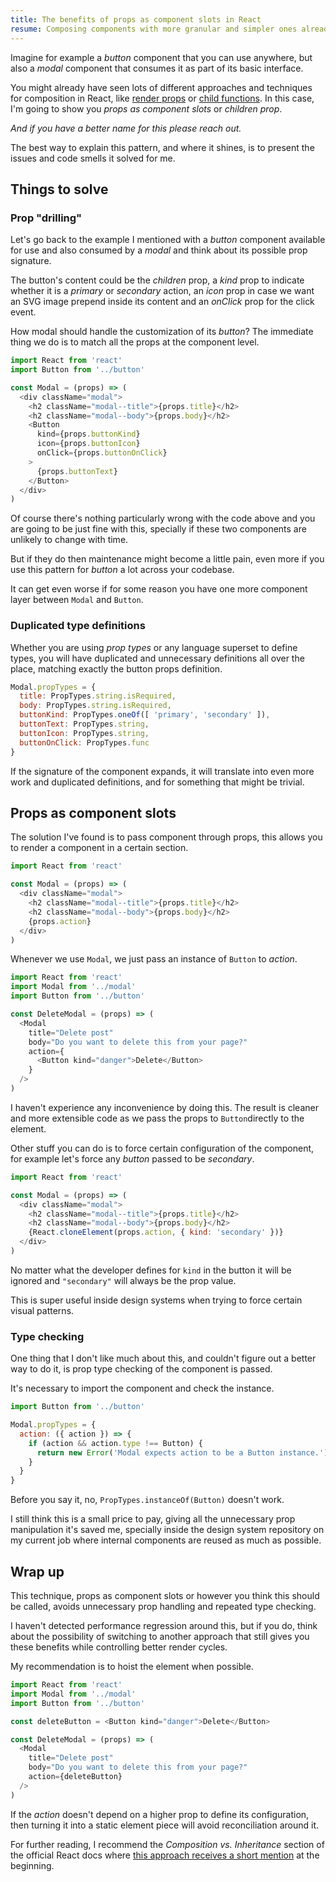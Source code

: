 ```yaml
---
title: The benefits of props as component slots in React
resume: Composing components with more granular and simpler ones already present in the codebase is a pretty standard situation inside both a web application and, as in my case, a design system repository.
---
```


Imagine for example a _button_ component that you can use anywhere, but also a _modal_ component that consumes it as part of its basic interface.

You might already have seen lots of different approaches and techniques for composition in React, like [render props](https://reactjs.org/docs/render-props.html) or [child functions](https://medium.com/merrickchristensen/function-as-child-components-5f3920a9ace9). In this case, I'm going to show you _props as component slots_ or _children prop_.

_And if you have a better name for this please reach out._

The best way to explain this pattern, and where it shines, is to present the issues and code smells it solved for me.

## Things to solve

### Prop "drilling"

Let's go back to the example I mentioned with a _button_ component available for use and also consumed by a _modal_ and think about its possible prop signature.

The button's content could be the _children_ prop, a _kind_ prop to indicate whether it is a _primary_ or _secondary_ action, an _icon_ prop in case we want an SVG image prepend inside its content and an _onClick_ prop for the click event.

How modal should handle the customization of its _button_? The immediate thing we do is to match all the props at the component level.

```js
import React from 'react'
import Button from '../button'

const Modal = (props) => (
  <div className="modal">
    <h2 className="modal--title">{props.title}</h2>
    <h2 className="modal--body">{props.body}</h2>
    <Button
      kind={props.buttonKind}
      icon={props.buttonIcon}
      onClick={props.buttonOnClick}  
    >
      {props.buttonText}
    </Button>
  </div>
)
```

Of course there's nothing particularly wrong with the code above and you are going to be just fine with this, specially if these two components are unlikely to change with time.

But if they do then maintenance might become a little pain, even more if you use this pattern for _button_ a lot across your codebase.

It can get even worse if for some reason you have one more component layer between `Modal` and `Button`.

### Duplicated type definitions

Whether you are using _prop types_ or any language superset to define types, you will have duplicated and unnecessary definitions all over the place, matching exactly the button props definition.

```js
Modal.propTypes = {
  title: PropTypes.string.isRequired,
  body: PropTypes.string.isRequired,
  buttonKind: PropTypes.oneOf([ 'primary', 'secondary' ]),
  buttonText: PropTypes.string,
  buttonIcon: PropTypes.string,
  buttonOnClick: PropTypes.func
}
```

If the signature of the component expands, it will translate into even more work and duplicated definitions, and for something that might be trivial.

## Props as component slots

The solution I've found is to pass component through props, this allows you to render a component in a certain section.

```js
import React from 'react'

const Modal = (props) => (
  <div className="modal">
    <h2 className="modal--title">{props.title}</h2>
    <h2 className="modal--body">{props.body}</h2>
    {props.action}
  </div>
)
```

Whenever we use `Modal`, we just pass an instance of `Button` to _action_.

```js
import React from 'react'
import Modal from '../modal'
import Button from '../button'

const DeleteModal = (props) => (
  <Modal
    title="Delete post"
    body="Do you want to delete this from your page?"
    action={
      <Button kind="danger">Delete</Button>
    }
  />
)
```

I haven't experience any inconvenience by doing this. The result is cleaner and more extensible code as we pass the props to `Button`directly to the element.

Other stuff you can do is to force certain configuration of the component, for example let's force any _button_ passed to be _secondary_.

```js
import React from 'react'

const Modal = (props) => (
  <div className="modal">
    <h2 className="modal--title">{props.title}</h2>
    <h2 className="modal--body">{props.body}</h2>
    {React.cloneElement(props.action, { kind: 'secondary' })}
  </div>
)
```

No matter what the developer defines for `kind` in the button it will be ignored and `"secondary"` will always be the prop value.

This is super useful inside design systems when trying to force certain visual patterns.

### Type checking

One thing that I don't like much about this, and couldn't figure out a better way to do it, is prop type checking of the component is passed.

It's necessary to import the component and check the instance.

```js
import Button from '../button'

Modal.propTypes = {
  action: ({ action }) => {
    if (action && action.type !== Button) {
      return new Error('Modal expects action to be a Button instance.')
    }
  }
}
```

Before you say it, no, `PropTypes.instanceOf(Button)` doesn't work.

I still think this is a small price to pay, giving all the unnecessary prop manipulation it's saved me, specially inside the design system repository on my current job where internal components are reused as much as possible.

## Wrap up

This technique, props as component slots or however you think this should be called, avoids unnecessary prop handling and repeated type checking.

I haven't detected performance regression around this, but if you do, think about the possibility of switching to another approach that still gives you these benefits while controlling better render cycles.

My recommendation is to hoist the element when possible.

```js
import React from 'react'
import Modal from '../modal'
import Button from '../button'

const deleteButton = <Button kind="danger">Delete</Button>

const DeleteModal = (props) => (
  <Modal
    title="Delete post"
    body="Do you want to delete this from your page?"
    action={deleteButton}
  />
)
```

If the _action_ doesn't depend on a higher prop to define its configuration, then turning it into a static element piece will avoid reconciliation around it.

For further reading, I recommend the _Composition vs. Inheritance_ section of the official React docs where [this approach receives a short mention](https://reactjs.org/docs/composition-vs-inheritance.html) at the beginning.
